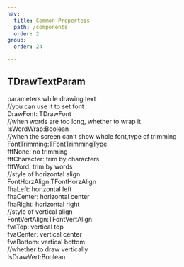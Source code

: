 ```yaml
---
nav:
  title: Common Properteis
  path: /components
  order: 2
group:
  order: 24

---
```


## TDrawTextParam
parameters while drawing text  
//you can use it to set font  
DrawFont: TDrawFont  
//when words are too long, whether to wrap it  
IsWordWrap:Boolean  
//when the screen can’t show whole font,type of trimming  
FontTrimming:TFontTrimmingType  
      fttNone:       no trimming  
      fttCharacter:  trim by characters  
      fftWord:       trim by words  
//style of horizontal align  
FontHorzAlign:TFontHorzAlign  
      fhaLeft:	     horizontal left  
      fhaCenter:     horizontal center  
      fhaRight:      horizontal right  
//style of vertical align  
FontVertAlign:TFontVertAlign  
      fvaTop:	     vertical top  
      fvaCenter:     vertical center  
      fvaBottom:     vertical bottom  
//whether to draw vertically  
IsDrawVert:Boolean  
      